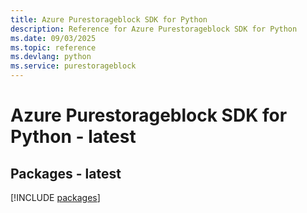```yaml
---
title: Azure Purestorageblock SDK for Python
description: Reference for Azure Purestorageblock SDK for Python
ms.date: 09/03/2025
ms.topic: reference
ms.devlang: python
ms.service: purestorageblock
---
```

# Azure Purestorageblock SDK for Python - latest
## Packages - latest
[!INCLUDE [packages](purestorageblock-index.md)]